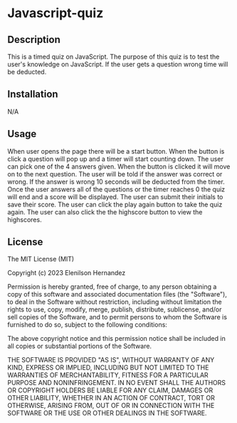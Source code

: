 # Javascript-quiz

## Description 

This is a timed quiz on JavaScript. The purpose of this quiz is to test the user's knowledge on JavaScript. If the user gets a question wrong time will be deducted.

## Installation

N/A

## Usage

When user opens the page there will be a start button. When the button is click a question will pop up and a timer will start counting down. The user can pick one of the 4 answers given. When the button is clicked it will move on to the next question. The user will be told if the answer was correct or wrong. If the answer is wrong 10 seconds will be deducted from the timer. Once the user answers all of the questions or the timer reaches 0 the quiz will end and a score will be displayed. The user can submit their initials to save their score. The user can click the play again button to take the quiz again. The user can also click the the highscore button to view the highscores.

## License 

The MIT License (MIT)

Copyright (c) 2023 Elenilson Hernandez

Permission is hereby granted, free of charge, to any person obtaining a copy of this software and associated documentation files (the "Software"), to deal in the Software without restriction, including without limitation the rights to use, copy, modify, merge, publish, distribute, sublicense, and/or sell copies of the Software, and to permit persons to whom the Software is furnished to do so, subject to the following conditions:

The above copyright notice and this permission notice shall be included in all copies or substantial portions of the Software.

THE SOFTWARE IS PROVIDED "AS IS", WITHOUT WARRANTY OF ANY KIND, EXPRESS OR IMPLIED, INCLUDING BUT NOT LIMITED TO THE WARRANTIES OF MERCHANTABILITY, FITNESS FOR A PARTICULAR PURPOSE AND NONINFRINGEMENT. IN NO EVENT SHALL THE AUTHORS OR COPYRIGHT HOLDERS BE LIABLE FOR ANY CLAIM, DAMAGES OR OTHER LIABILITY, WHETHER IN AN ACTION OF CONTRACT, TORT OR OTHERWISE, ARISING FROM, OUT OF OR IN CONNECTION WITH THE SOFTWARE OR THE USE OR OTHER DEALINGS IN THE SOFTWARE.